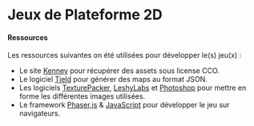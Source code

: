 # Jeux de Plateforme 2D

#### Ressources 

Les ressources suivantes on été utilisées pour développer le(s) jeu(x) :
- Le site [Kenney](https://www.kenney.nl/assets?q=2d) pour récupérer des assets sous license CCO.
- Le logiciel [Tield](https://www.mapeditor.org/) pour générer des maps au format JSON.  
- Les logiciels [TexturePacker](https://www.codeandweb.com/texturepacker), [LeshyLabs](https://www.leshylabs.com/apps/sstool/) et [Photoshop](https://www.adobe.com/fr/products/photoshop.html) pour mettre en forme les différentes images utilisées. 
- Le framework [Phaser.js](https://phaser.io/) & [JavaScript](https://fr.wikipedia.org/wiki/JavaScript) pour développer le jeu sur navigateurs.    
    